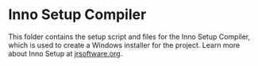 # Inno Setup Compiler

This folder contains the setup script and files for the Inno Setup Compiler, which is used to create a Windows installer for the project. Learn more about Inno Setup at [jrsoftware.org](https://jrsoftware.org/isinfo.php).


